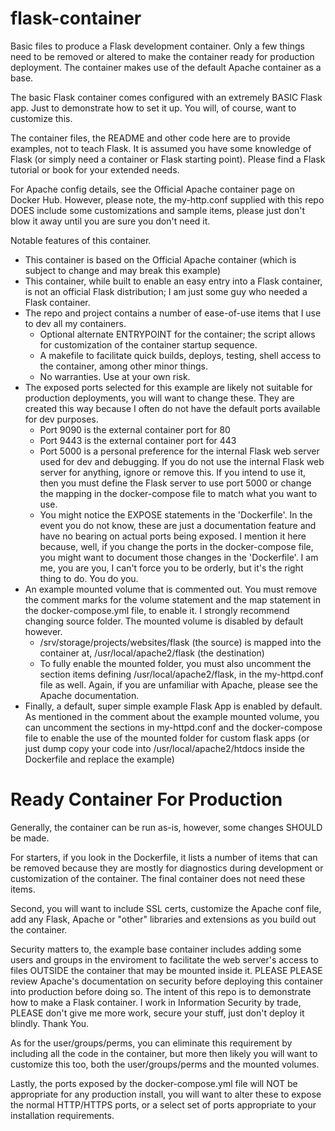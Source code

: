 # flask-container
Basic files to produce a Flask development container. Only a few things need to be removed or altered to make the container ready for production deployment. The container makes use of the default Apache container as a base.

The basic Flask container comes configured with an extremely BASIC Flask app. Just to demonstrate how to set it up. You will, of course, want to customize this.

The container files, the README and other code here are to provide examples, not to teach Flask. It is assumed you have some knowledge of Flask (or simply need a container or Flask starting point). Please find a Flask tutorial or book for your extended needs.

For Apache config details, see the Official Apache container page on Docker Hub. However, please note, the my-http.conf supplied with this repo DOES include some customizations and sample items, please just don't blow it away until you are sure you don't need it.

Notable features of this container.
- This container is based on the Official Apache container (which is subject to change and may break this example)
- This container, while built to enable an easy entry into a Flask container, is not an official Flask distribution; I am just some guy who needed a Flask container.
- The repo and project contains a number of ease-of-use items that I use to dev all my containers.
  - Optional alternate ENTRYPOINT for the container; the script allows for customization of the container startup sequence.
  - A makefile to facilitate quick builds, deploys, testing, shell access to the container, among other minor things.
  - No warranties. Use at your own risk.
- The exposed ports selected for this example are likely not suitable for production deployments, you will want to change these. They are created this way because I often do not have the default ports available for dev purposes.
  - Port 9090 is the external container port for 80
  - Port 9443 is the external container port for 443
  - Port 5000 is a personal preference for the internal Flask web server used for dev and debugging. If you do not use the internal Flask web server for anything, ignore or remove this. If you intend to use it, then you must define the Flask server to use port 5000 or change the mapping in the docker-compose file to match what you want to use.
  - You might notice the EXPOSE statements in the 'Dockerfile'. In the event you do not know, these are just a documentation feature and have no bearing on actual ports being exposed. I mention it here because, well, if you change the ports in the docker-compose file, you might want to document those changes in the 'Dockerfile'. I am me, you are you, I can't force you to be orderly, but it's the right thing to do. You do you.
- An example mounted volume that is commented out. You must remove the comment marks for the volume statement and the map statement in the docker-compose.yml file, to enable it. I strongly recommend changing source folder. The mounted volume is disabled by default however.
  - /srv/storage/projects/websites/flask (the source) is mapped into the container at, /usr/local/apache2/flask (the destination)
  - To fully enable the mounted folder, you must also uncomment the section items defining /usr/local/apache2/flask, in the my-httpd.conf file as well. Again, if you are unfamiliar with Apache, please see the Apache documentation.
- Finally, a default, super simple example Flask App is enabled by default. As mentioned in the comment about the example mounted volume, you can uncomment the sections in my-httpd.conf and the docker-compose file to enable the use of the mounted folder for custom flask apps (or just dump copy your code into /usr/local/apache2/htdocs inside the Dockerfile and replace the example)

Ready Container For Production
==============================
Generally, the container can be run as-is, however, some changes SHOULD be made.

For starters, if you look in the Dockerfile, it lists a number of items that can be removed because they are mostly for diagnostics during development or customization of the container. The final container does not need these items.

Second, you will want to include SSL certs, customize the Apache conf file, add any Flask, Apache or "other" libraries and extensions as you build out the container.

Security matters to, the example base container includes adding some users and groups in the enviroment to facilitate the web server's access to files OUTSIDE the container that may be mounted inside it. PLEASE PLEASE review Apache's documentation on security before deploying this container into production before doing so. The intent of this repo is to demonstrate how to make a Flask container. I work in Information Security by trade, PLEASE don't give me more work, secure your stuff, just don't deploy it blindly. Thank You.

As for the user/groups/perms, you can eliminate this requirement by including all the code in the container, but more then likely you will want to customize this too, both the user/groups/perms and the mounted volumes.

Lastly, the ports exposed by the docker-compose.yml file will NOT be appropriate for any production install, you will want to alter these to expose the normal HTTP/HTTPS ports, or a select set of ports appropriate to your installation requirements.
